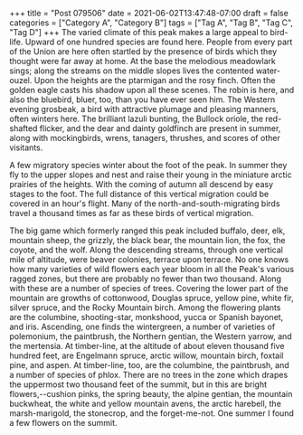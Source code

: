 +++
title = "Post 079506"
date = 2021-06-02T13:47:48-07:00
draft = false
categories = ["Category A", "Category B"]
tags = ["Tag A", "Tag B", "Tag C", "Tag D"]
+++
The varied climate of this peak makes a large appeal to bird-life. Upward of one hundred species are found here. People from every part of the Union are here often startled by the presence of birds which they thought were far away at home. At the base the melodious meadowlark sings; along the streams on the middle slopes lives the contented water-ouzel. Upon the heights are the ptarmigan and the rosy finch. Often the golden eagle casts his shadow upon all these scenes. The robin is here, and also the bluebird, bluer, too, than you have ever seen him. The Western evening grosbeak, a bird with attractive plumage and pleasing manners, often winters here. The brilliant lazuli bunting, the Bullock oriole, the red-shafted flicker, and the dear and dainty goldfinch are present in summer, along with mockingbirds, wrens, tanagers, thrushes, and scores of other visitants.

A few migratory species winter about the foot of the peak. In summer they fly to the upper slopes and nest and raise their young in the miniature arctic prairies of the heights. With the coming of autumn all descend by easy stages to the foot. The full distance of this vertical migration could be covered in an hour's flight. Many of the north-and-south-migrating birds travel a thousand times as far as these birds of vertical migration.

The big game which formerly ranged this peak included buffalo, deer, elk, mountain sheep, the grizzly, the black bear, the mountain lion, the fox, the coyote, and the wolf. Along the descending streams, through one vertical mile of altitude, were beaver colonies, terrace upon terrace. No one knows how many varieties of wild flowers each year bloom in all the Peak's various ragged zones, but there are probably no fewer than two thousand. Along with these are a number of species of trees. Covering the lower part of the mountain are growths of cottonwood, Douglas spruce, yellow pine, white fir, silver spruce, and the Rocky Mountain birch. Among the flowering plants are the columbine, shooting-star, monkshood, yucca or Spanish bayonet, and iris. Ascending, one finds the wintergreen, a number of varieties of polemonium, the paintbrush, the Northern gentian, the Western yarrow, and the mertensia. At timber-line, at the altitude of about eleven thousand five hundred feet, are Engelmann spruce, arctic willow, mountain birch, foxtail pine, and aspen. At timber-line, too, are the columbine, the paintbrush, and a number of species of phlox. There are no trees in the zone which drapes the uppermost two thousand feet of the summit, but in this are bright flowers,--cushion pinks, the spring beauty, the alpine gentian, the mountain buckwheat, the white and yellow mountain avens, the arctic harebell, the marsh-marigold, the stonecrop, and the forget-me-not. One summer I found a few flowers on the summit.

